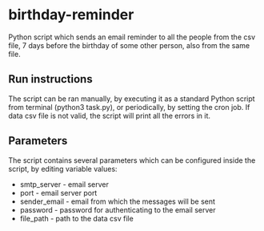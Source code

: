 # birthday-reminder
Python script which sends an email reminder to all the people from the csv file, 7 days before the birthday of some other person, also from the same file.

## Run instructions
The script can be ran manually, by executing it as a standard Python script from terminal (python3 task.py), or periodically, by setting the cron job.
If data csv file is not valid, the script will print all the errors in it.

## Parameters
The script contains several parameters which can be configured inside the script, by editing variable values:
- smtp_server - email server
- port - email server port
- sender_email - email from which the messages will be sent
- password - password for authenticating to the email server
- file_path - path to the data csv file

